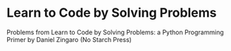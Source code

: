 # Learn to Code by Solving Problems
Problems from Learn to Code by Solving Problems: a Python Programming Primer by Daniel Zingaro (No Starch Press)
